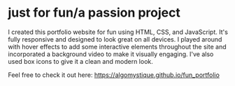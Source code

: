 # just for fun/a passion project

I created this portfolio website for fun using HTML, CSS, and JavaScript.
It's fully responsive and designed to look great on all devices.
I played around with hover effects to add some interactive elements throughout the site 
and incorporated a background video to make it visually engaging. 
I've also used box icons to give it a clean and modern look. 


Feel free to check it out here: https://algomystique.github.io/fun_portfolio
